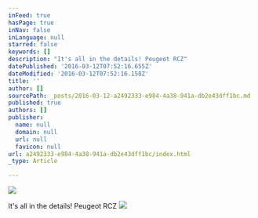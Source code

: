 ```yaml
---
inFeed: true
hasPage: true
inNav: false
inLanguage: null
starred: false
keywords: []
description: "It's all in the details! Peugeot RCZ"
datePublished: '2016-03-12T07:52:16.655Z'
dateModified: '2016-03-12T07:52:16.158Z'
title: ''
author: []
sourcePath: _posts/2016-03-12-a2492333-e984-4a38-941a-db2e43dff1bc.md
published: true
authors: []
publisher:
  name: null
  domain: null
  url: null
  favicon: null
url: a2492333-e984-4a38-941a-db2e43dff1bc/index.html
_type: Article

---
```

![](https://the-grid-user-content.s3-us-west-2.amazonaws.com/e0993b7c-35b4-4ce8-b4b7-33a6ede7ebba.jpg)

It's all in the details! Peugeot RCZ
![](https://the-grid-user-content.s3-us-west-2.amazonaws.com/e2d7fa2e-adb9-4718-a708-9bbc51bdc946.jpg)